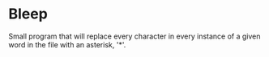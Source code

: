 # Bleep
Small program that will replace every character in every instance of a given word in the file with an asterisk, '*'.  
